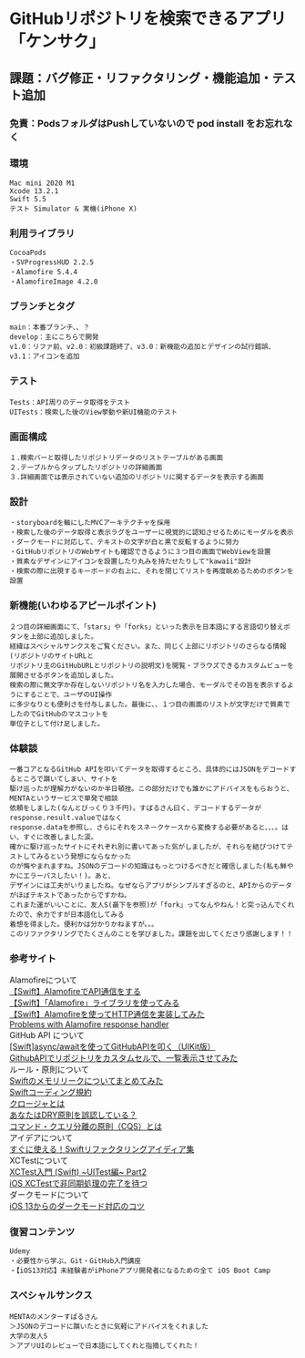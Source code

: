 # GitHubリポジトリを検索できるアプリ「ケンサク」

## 課題：バグ修正・リファクタリング・機能追加・テスト追加

### 免責：PodsフォルダはPushしていないので pod install をお忘れなく

### 環境
```
Mac mini 2020 M1
Xcode 13.2.1
Swift 5.5
テスト Simulator & 実機(iPhone X)
```

### 利用ライブラリ
```
CocoaPods
・SVProgressHUD 2.2.5
・Alamofire 5.4.4
・AlamofireImage 4.2.0
```

### ブランチとタグ
```
main：本番ブランチ、、？
develop：主にこちらで開発
v1.0：リファ前、v2.0：初級課題終了、v3.0：新機能の追加とデザインの試行錯誤、v3.1：アイコンを追加
```

### テスト
```
Tests：API周りのデータ取得をテスト
UITests：検索した後のView挙動や新UI機能のテスト
```

### 画面構成
```
１.検索バーと取得したリポジトリデータのリストテーブルがある画面
２.テーブルからタップしたリポジトリの詳細画面
３.詳細画面では表示されていない追加のリポジトリに関するデータを表示する画面
```

### 設計
```
・storyboardを軸にしたMVCアーキテクチャを採用
・検索した後のデータ取得と表示ラグをユーザーに視覚的に認知させるためにモーダルを表示
・ダークモードに対応して、テキストの文字が白と黒で反転するように努力
・GitHubリポジトリのWebサイトも確認できるように３つ目の画面でWebViewを設置
・質素なデザインにアイコンを設置したり丸みを持たせたりして"kawaii"設計
・検索の際に出現するキーボードの右上に、それを閉じてリストを再度眺めるためのボタンを設置
```

### 新機能(いわゆるアピールポイント)
```
２つ目の詳細画面にて、「stars」や「forks」といった表示を日本語にする言語切り替えボタンを上部に追加しました。
経緯はスペシャルサンクスをご覧ください。また、同じく上部にリポジトリのさらなる情報(リポジトリのサイトURLと
リポジトリ主のGitHubURLとリポジトリの説明文)を閲覧・ブラウズできるカスタムビューを展開させるボタンを追加しました。
検索の際に無文字か存在しないリポジトリ名を入力した場合、モーダルでその旨を表示するようにすることで、ユーザのUI操作
に多少なりとも便利さを付与しました。最後に、、１つ目の画面のリストが文字だけで質素でしたのでGitHubのマスコットを
単位子として付け足しました。
```

### 体験談
```
一番コアとなるGitHub APIを叩いてデータを取得するところ、具体的にはJSONをデコードするところで躓いてしまい、サイトを
駆け巡ったが理解力がないのか半日頓挫。この部分だけでも誰かにアドバイスをもらおうと、MENTAというサービスで単発で相談
依頼をしました(なんとびっくり３千円)。すばるさん曰く、デコードするデータがresponse.result.valueではなく
response.dataを参照し、さらにそれをスネークケースから変換する必要があると、、、。はい、すぐに改善しました涙。
確かに駆け巡ったサイトにそれぞれ別に書いてあった気がしましたが、それらを結びつけてテストしてみるという発想にならなかった
のが悔やまれますね。JSONのデコードの知識はもっとつけるべきだと確信しました(私も鮮やかにエラーパスしたい！)。あと、
デザインには工夫がいりましたね。なぜならアプリがシンプルすぎるのと、APIからのデータがほぼテキストであったからですかね。
これまた運がいいことに、友人S(最下を参照)が「fork」ってなんやねん！と突っ込んでくれたので、余力ですが日本語化してみる
着想を得ました。便利かは分かりかねますが。。。
このリファクタリングでたくさんのことを学びました。課題を出してくださり感謝します！！
```

### 参考サイト
Alamofireについて    
[【Swift】AlamofireでAPI通信をする](https://qiita.com/REON/items/094d1b8bc7e59ea44a34)    
[【Swift】「Alamofire」ライブラリを使ってみる](https://yamamtoblog.com/alamofire/)     
[【Swift】Alamofireを使ってHTTP通信を実装してみた](https://dasuko.hatenadiary.jp/entry/2021/07/16/220812)      
[Problems with Alamofire response handler](https://stackoverflow.com/questions/68503188/problems-with-alamofire-response-handler)     
GitHub API について     
[[Swift]async/awaitを使ってGitHubAPIを叩く（UIKit版）](https://qiita.com/nkekisasa222/items/bdc9947a3a7b1fb126ac)      
[GithubAPIでリポジトリをカスタムセルで、一覧表示させてみた](https://qiita.com/SHOBLOG/items/5083e43558581cbf0dee)     
ルール・原則について    
[Swiftのメモリリークについてまとめてみた](https://qiita.com/ryu1sazae/items/201275f9ac3af1ec9e64)     
[Swiftコーディング規約](https://github.com/cookpad/styleguide/blob/master/swift.ja.md)     
[クロージャとは](https://swift.codelly.dev/guide/クロージャ/#クロージャ式の定義)    
[あなたはDRY原則を誤認している？](https://qiita.com/yatmsu/items/b4a84c4ae78fd67a364c)     
[コマンド・クエリ分離の原則（CQS）とは](https://www.youtube.com/watch?v=LsFWDrvS5Ms)      
アイデアについて     
[すぐに使える！Swiftリファクタリングアイディア集](https://qiita.com/takehilo/items/89e72192b758942af93e#how-to-move-data-sources-and-delegates-out-of-your-view-controllers)     
XCTestについて     
[XCTest入門 (Swift) ~UITest編~ Part2](https://qiita.com/y-okudera/items/8875177460713bc0ecf3)      
[iOS XCTestで非同期処理の完了を待つ](https://hopita.hatenablog.com/entry/2018/08/30/233409)      
ダークモードについて      
[iOS 13からのダークモード対応のコツ](https://qiita.com/gonsee/items/c04b73787730c0e831df)    

### 復習コンテンツ
```
Udemy
・必要性から学ぶ、Git・GitHub入門講座
・【iOS13対応】未経験者がiPhoneアプリ開発者になるための全て iOS Boot Camp
```

### スペシャルサンクス
```
MENTAのメンターすばるさん
＞JSONのデコードに躓いたときに気軽にアドバイスをくれました
大学の友人S
＞アプリUIのレビューで日本語にしてくれと指摘してくれた！
```